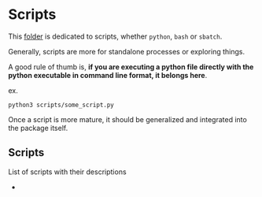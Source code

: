# Scripts

This [folder](.) is dedicated to scripts, whether `python`, `bash` or `sbatch`.

Generally, scripts are more for standalone processes or exploring things.

A good rule of thumb is, **if you are executing a python file directly with the python
executable in command line format, it belongs here**.

ex. 

```python3 scripts/some_script.py```

Once a script is more mature, it should be generalized and integrated into the package
itself.

## Scripts

List of scripts with their descriptions

* 